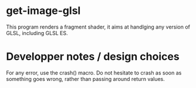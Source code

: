 # get-image-glsl

This program renders a fragment shader, it aims at handlging any version
of GLSL, including GLSL ES.

# Developper notes / design choices

For any error, use the crash() macro. Do not hesitate to crash as soon
as something goes wrong, rather than passing around return values.
